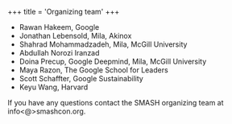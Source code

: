 +++
title = 'Organizing team'
+++
- Rawan Hakeem, Google
- Jonathan Lebensold, Mila, Akinox
- Shahrad Mohammadzadeh, Mila, McGill University
- Abdullah Norozi Iranzad
- Doina Precup, Google Deepmind, Mila, McGill University
- Maya Razon, The Google School for Leaders
- Scott Schaffter, Google Sustainability
- Keyu Wang, Harvard

If you have any questions contact the SMASH organizing team at info&lt;@&gt;smashcon.org.
